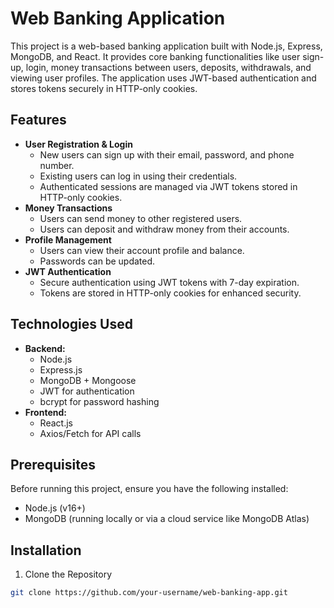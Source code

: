 # Web Banking Application

This project is a web-based banking application built with Node.js, Express, MongoDB, and React. It provides core banking functionalities like user sign-up, login, money transactions between users, deposits, withdrawals, and viewing user profiles. The application uses JWT-based authentication and stores tokens securely in HTTP-only cookies.

## Features

- **User Registration & Login**
   - New users can sign up with their email, password, and phone number.
   - Existing users can log in using their credentials.
   - Authenticated sessions are managed via JWT tokens stored in HTTP-only cookies.
- **Money Transactions**
   - Users can send money to other registered users.
   - Users can deposit and withdraw money from their accounts.
- **Profile Management**
   - Users can view their account profile and balance.
   - Passwords can be updated.
- **JWT Authentication**
   - Secure authentication using JWT tokens with 7-day expiration.
   - Tokens are stored in HTTP-only cookies for enhanced security.

## Technologies Used

- **Backend:**
   - Node.js
   - Express.js
   - MongoDB + Mongoose
   - JWT for authentication
   - bcrypt for password hashing
- **Frontend:**
   - React.js
   - Axios/Fetch for API calls

## Prerequisites

Before running this project, ensure you have the following installed:

- Node.js (v16+)
- MongoDB (running locally or via a cloud service like MongoDB Atlas)

## Installation

1. Clone the Repository

```bash
git clone https://github.com/your-username/web-banking-app.git
```
